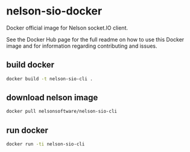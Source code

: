 # nelson-sio-docker

Docker official image for Nelson socket.IO client.

See the Docker Hub page for the full readme on how to use this Docker image and for information regarding contributing and issues.



 ## build docker
```bash
docker build -t nelson-sio-cli .
```

## download nelson image
```bash
docker pull nelsonsoftware/nelson-sio-cli
```

 ## run docker
```bash
docker run -ti nelson-sio-cli
```
